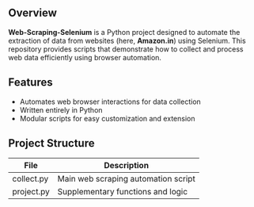 ## Overview

**Web-Scraping-Selenium** is a Python project designed to automate the extraction of data from websites (here, **Amazon.in**) using Selenium. This repository provides scripts that demonstrate how to collect and process web data efficiently using browser automation.

## Features

- Automates web browser interactions for data collection
- Written entirely in Python
- Modular scripts for easy customization and extension

## Project Structure

| File        | Description                             |
|-------------|-----------------------------------------|
| collect.py  | Main web scraping automation script      |
| project.py  | Supplementary functions and logic        |
